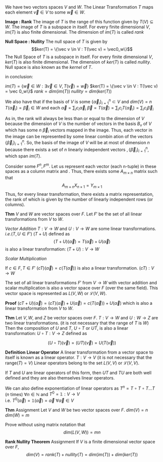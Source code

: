 We have two vectors spaces $V$ and $W$. 
The Linear Transformation $T$ maps each element $\vec v \in V$ to some $\vec w \in W$.

**Image : Rank**
The image of $T$ is the range of this function given  by $T(V)\subseteq W$.
The image of $T$ is a subspace in itself.
For every finite dimensional $V,$ $im(T)$ is also finite dimensional.
The dimension of $im(T)$ is called *rank*

**Null Space : Nullity**
The null space of $T$ is given by $$ker(T) = \{\vec v \in V : T(\vec v) = \vec0_w\}$$The Null Space of $T$ is a subspace in itself.
For every finite dimensional $V,$ $ker(T)$ is also finite dimensional.
The dimension of $ker(T)$ is called *nullity*.
Null space is also known as the *kernel* of $T$.


in conclusion:

$im(T) = \{\vec  w \in W : \exists \vec v \in V , T(\vec v) = \vec w\}$
$ker(T) = \{\vec  v \in V : T(\vec v) = \vec 0_w\}$
$rank = dim(im(T))$
$nullity = dim(ker(T))$

We also have that if the basis of $V$ is some $\{\vec\alpha_i\}^n_{i=1}\subset V$ and $dim(V) = n$
$T(\vec \alpha_i) = \vec \beta_i \in W$ 
and each $\vec \alpha = \sum_i c_i\vec\alpha_i$ 
$\vec\beta = T(\vec \alpha) = \sum_i c_i T(\vec\alpha_i) = \sum_i c_i\vec\beta_i$ 

As in, the rank will always be less than or equal to the dimension of $V$ because the dimension of $V$ is the number of vectors in the basis $B_v$ of $V$ which has some $n$ $\vec\beta_i$ vectors mapped in the image. Thus, each vector in the image can be represented by some linear combin
ation of the vectors $\{\vec\beta_i\}^n_{i=1}.$ So, the basis of the image of $V$ will be at most of dimension $n$ because there exists a set of $n$ linearly independent vectors  $,\{\vec\beta_i\}^n_{i=1},$ which span $im(T).$  

Consider some $F^n, F^m.$ Let us represent each vector (each n-tuple) in these spaces as a column matrix  and .
Thus, there exists some $A_{m\times n}$ matrix such that $$A_{m\times n} X_{n\times 1} = Y_{m\times 1}$$Thus, for every linear transformation, there exists a matrix representation, the rank of which is given by the number of linearly independent rows (or columns).


**Thm**
$V$ and $W$ are vector spaces over $F$. Let $F'$ be the set of all linear transformations from $V$ to $W$.

*Vector Addition*
$T:V\rightarrow W$ and $U:V\rightarrow W$ are some linear transformations. $i.e.(T,U\in F')$ 
$(T+U)$ defined as $$(T+U)(\vec\alpha) = T(\vec\alpha) + U(\vec\alpha)$$
is also a linear transformation: $(T+U):V\rightarrow W$

*Scalar Multiplication*

If $c\in F, T\in F'$
$(cT)(\vec\alpha) =  c (T(\vec\alpha))$ is also a linear transformation. $(cT): V\rightarrow W$


The set of all linear transformations $F'$ from $V\rightarrow W$ with vector addition and scalar multiplication is also a vector space over $F$ (over the same field).
This vector space is represented as $L(V,W)$ or $\mathcal L(V,W)$.

**Proof**
$(cT + U)(\vec\alpha) =  (cT)(\vec\alpha) + U(\vec \alpha) =   c(T(\vec\alpha)) + U(\vec \alpha)$
which is also a  linear transformation from $V$ to $W$.



**Thm**
Let $V,W,$ and $Z$ be vector spaces over $F$.
$T:V\rightarrow W$ and $U:W\rightarrow Z$ are two linear transformations.  (it is not necessary that the range of $T$ is $W$)
Then the composition of $U$ and $T,$  $U\circ T$ or $UT,$ is also a linear transformation: $U\circ T : V \rightarrow Z$ defined as 

$$(U\circ T)(\vec v) = (UT)(\vec v) = U(T(\vec v))$$


**Definition**
**Linear Operator**
A linear transformation from a vector space to itself is known as a linear operator. 
$T:V\rightarrow V$ (it is not necessary that the range$(T)=V$)
Linear operators belong to the set $L(V,V)$ or $\mathcal L(V,V).$

If $T$ and $U$ are linear operators of this form, then $UT$ and $TU$ are both well defined and they are also themselves linear operators.

We can also define exponentiation of linear operators as 
$T^n = T\circ T \circ T \ldots T$ ($n$ times)   $\forall n\in \mathbb N$
and 
$T^0 = \mathbb 1 : V \rightarrow V$    
i.e. $T^0(\vec\alpha) = \mathbb1(\vec\alpha) =\vec\alpha$        $\forall \vec \alpha \in V$

























**Thm**  Assignment
Let $V$ and $W$ be two vector spaces over $F$.
$dim(V) = n$
$dim(W) = m$

Prove without using matrix notation that $$dim(L(V,W)) = mn$$


**Rank Nullity Theorem**  Assignment
If $V$ is a finite dimensional vector space over $F$,$$dim (V) = rank(T) + nullity(T) = dim(im(T)) + dim (ker(T))$$





